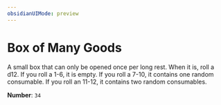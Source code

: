 ```yaml
---
obsidianUIMode: preview
---
```

# Box of Many Goods

A small box that can only be opened once per long rest. When it is, roll a d12. If you roll a 1-6, it is empty. If you roll a 7-10, it contains one random consumable. If you roll an 11-12, it contains two random consumables.

**Number**: `34`
